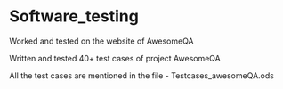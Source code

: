 # Software_testing

Worked and tested on the website of AwesomeQA

Written and tested 40+ test cases of project AwesomeQA

All the test cases are mentioned in the file - Testcases_awesomeQA.ods

